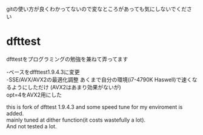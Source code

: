 gitの使い方が良くわかってないので変なところがあっても気にしないでください

# dfttest
dfttestをプログラミングの勉強を兼ねて弄ってます

-ベースをdffttest1.9.4.3に変更<br>
-SSE/AVX/AVX2の最適化調整 あくまで自分の環境(i7-4790K Haswell)で速くなるようにしただけ (AVX2はあまり効果がないが)<br>
 opt=4をAVX2用にした<br>

this is fork of dfttest 1.9.4.3 and some speed tune for my enviroment is added.<br>
mainly tuned at dither function(it costs wastefully a lot).<br>
And not tested a lot.<br>

